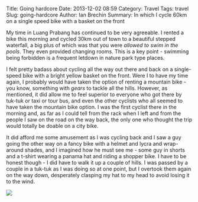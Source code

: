 Title: Going hardcore
Date: 2013-12-02 08:59
Category: Travel
Tags: travel
Slug: going-hardcore
Author: Ian Brechin
Summary: In which I cycle 60km on a single speed bike with a basket on the front


My time in Luang Prabang has continued to be very agreeable. I rented a bike this morning and cycled 30km out of town to a beautiful stepped waterfall, a big plus of which was that you were *allowed to swim in the pools*. They even provided changing rooms. This is a key point - swimming being forbidden is a frequent letdown in nature park type places.  

I felt pretty badass about cycling all the way out there and back on a single-speed bike with a bright yellow basket on the front. Were I to have my time again, I probably would have taken the option of renting a mountain bike - you know, something with *gears* to tackle all the hills. However, as mentioned, it did allow me to feel superior to everyone who got there by tuk-tuk or taxi or tour bus, and even the other cyclists who all seemed to have taken the mountain bike option. I was the first cyclist there in the morning and, as far as I could tell from the rack when I left and from the people I saw on the road on the way back, the only one who thought the trip would totally be doable on a city bike.  

It did afford me some amusement as I was cycling back and I saw a guy going the other way on a fancy bike with a helmet and lycra and wrap-around shades, and I imagined how he must see me - some guy in shorts and a t-shirt wearing a panama hat and riding a shopper bike. I have to be honest though - I did have to walk it up a couple of hills. I was passed by a couple in a tuk-tuk as I was doing so at one point, but I overtook them again on the way down, desperately clasping my hat to my head to avoid losing it to the wind.  

![](https://lh5.googleusercontent.com/-gykngVBjQxA/UqAHsxw52NI/AAAAAAAAEig/ZyeghkZxAOk/s768/DSC01828.JPG)